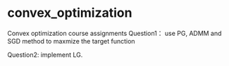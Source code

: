 # convex_optimization

Convex optimization course assignments
Question1：
use PG, ADMM and SGD method to maxmize the target function

Question2:
implement LG.
